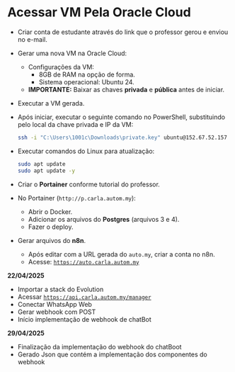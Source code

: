 # Acessar VM Pela Oracle Cloud

- Criar conta de estudante através do link que o professor gerou e enviou no e-mail.
- Gerar uma nova VM na Oracle Cloud:
  - Configurações da VM:
    - 8GB de RAM na opção de forma.
    - Sistema operacional: Ubuntu 24.
  - **IMPORTANTE:** Baixar as chaves **privada** e **pública** antes de iniciar.
- Executar a VM gerada.
- Após iniciar, executar o seguinte comando no PowerShell, substituindo pelo local da chave privada e IP da VM:

  ```bash
  ssh -i "C:\Users\1001c\Downloads\private.key" ubuntu@152.67.52.157
  ```

- Executar comandos do Linux para atualização:

  ```bash
  sudo apt update
  sudo apt update -y
  ```

- Criar o **Portainer** conforme tutorial do professor.
- No Portainer (`http://p.carla.autom.my`):
  - Abrir o Docker.
  - Adicionar os arquivos do **Postgres** (arquivos 3 e 4).
  - Fazer o deploy.

- Gerar arquivos do **n8n**.
  - Após editar com a URL gerada do `auto.my`, criar a conta no n8n.
  - Acesse: [`https://auto.carla.autom.my`](https://auto.carla.autom.my)


**22/04/2025**
- Importar a stack do Evolution
- Acessar [`https://api.carla.autom.my/manager`](https://api.carla.autom.my/manager)
- Conectar WhatsApp Web
- Gerar webhook com POST
- Início implementação de webhook de chatBot

**29/04/2025**
- Finalização da implementação do webhook do chatBoot
- Gerado Json que contém a implementação dos componentes do webhook